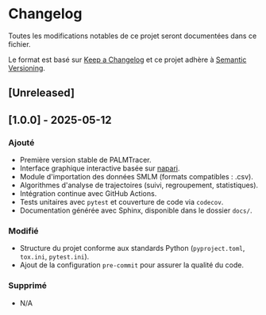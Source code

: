 # Changelog

Toutes les modifications notables de ce projet seront documentées dans ce fichier.

Le format est basé sur [Keep a Changelog](https://keepachangelog.com/fr/1.0.0/)
et ce projet adhère à [Semantic Versioning](https://semver.org/lang/fr/).

## [Unreleased]

## [1.0.0] - 2025-05-12
### Ajouté
- Première version stable de PALMTracer.
- Interface graphique interactive basée sur [napari](https://napari.org/).
- Module d'importation des données SMLM (formats compatibles : .csv).
- Algorithmes d'analyse de trajectoires (suivi, regroupement, statistiques).
- Intégration continue avec GitHub Actions.
- Tests unitaires avec `pytest` et couverture de code via `codecov`.
- Documentation générée avec Sphinx, disponible dans le dossier `docs/`.

### Modifié
- Structure du projet conforme aux standards Python (`pyproject.toml`, `tox.ini`, `pytest.ini`).
- Ajout de la configuration `pre-commit` pour assurer la qualité du code.

### Supprimé
- N/A
